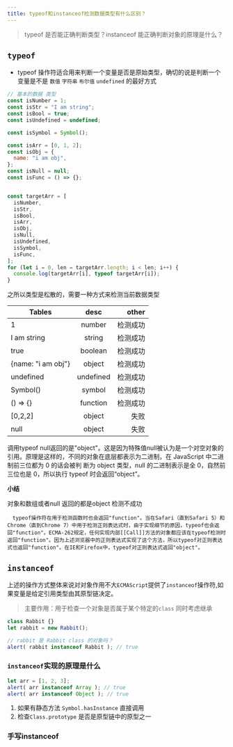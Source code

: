 ```yaml
---
title: typeof和instanceof检测数据类型有什么区别？
---
```


>typeof 是否能正确判断类型？instanceof 能正确判断对象的原理是什么？


## `typeof`

 - typeof 操作符适合用来判断一个变量是否是原始类型，确切的说是判断一个变量是不是 `数值` `字符串` `布尔值` `undefined` 的最好方式

```js
// 基本的数据 类型
const isNumber = 1;
const isStr = "I am string";
const isBool = true;
const isUndefined = undefined;

const isSymbol = Symbol();

const isArr = [0, 1, 2];
const isObj = {
  name: "i am obj",
};
const isNull = null;
const isFunc = () => {};


const targetArr = [
  isNumber,
  isStr,
  isBool,
  isArr,
  isObj,
  isNull,
  isUndefined,
  isSymbol,
  isFunc,
];
for (let i = 0, len = targetArr.length; i < len; i++) {
  console.log(targetArr[i], typeof targetArr[i]);
}
```

之所以类型是松散的，需要一种方式来检测当前数据类型

| Tables             |   desc    |    other |
| ------------------ | :-------: | -------: |
| 1                  |  number   | 检测成功 |
| I am string        |  string   | 检测成功 |
| true               |  boolean  | 检测成功 |
| {name: "i am obj"} |  object   | 检测成功 |
| undefined          | undefined | 检测成功 |
| Symbol()           |  symbol   | 检测成功 |
| () => {}           | function  | 检测成功 |
| [0,2,2]            |  object   |     失败 |
| null               |  object   |     失败 |


调用typeof null返回的是"object"。这是因为特殊值null被认为是一个对空对象的引用。原理是这样的，不同的对象在底层都表示为二进制，在 JavaScript 中二进制前三位都为 0 的话会被判
断为 object 类型，null 的二进制表示是全 0，自然前三位也是 0，所以执行 typeof 时会返回“object”。

**小结**

对象和数组或者null 返回的都是object 检测不成功

```
　typeof操作符在用于检测函数时也会返回"function"。当在Safari（直到Safari 5）和Chrome（直到Chrome 7）中用于检测正则表达式时，由于实现细节的原因，typeof也会返回"function"。ECMA-262规定，任何实现内部[[Call]]方法的对象都应该在typeof检测时返回"function"。因为上述浏览器中的正则表达式实现了这个方法，所以typeof对正则表达式也返回"function"。在IE和Firefox中，typeof对正则表达式返回"object"。
```

## `instanceof `

上述的操作方式整体来说对对象作用不大`ECMAScript`提供了`instanceof`操作符,如果变量是给定引用类型由其原型链决定。

> 主要作用：用于检查一个对象是否属于某个特定的`class` 同时考虑继承

```js
class Rabbit {}
let rabbit = new Rabbit();

// rabbit 是 Rabbit class 的对象吗？
alert( rabbit instanceof Rabbit ); // true
```

### `instanceof`实现的原理是什么 

```js
let arr = [1, 2, 3];
alert( arr instanceof Array ); // true
alert( arr instanceof Object ); // true
```

1. 如果有静态方法 `Symbol.hasInstance` 直接调用
2. 检查`Class.prototype` 是否是原型链中的原型之一

### 

### 手写instanceof